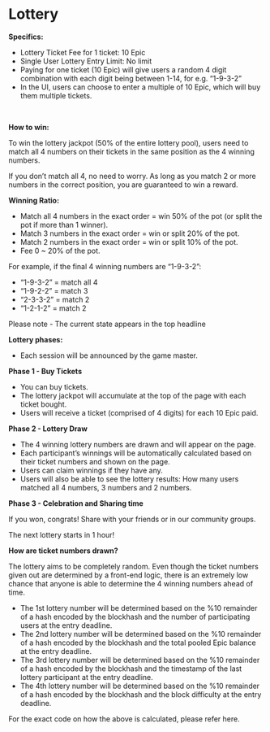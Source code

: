 # Lottery

**Specifics:**

* Lottery Ticket Fee for 1 ticket: 10  Epic
* Single User Lottery Entry Limit: No limit
* Paying for one ticket \(10 Epic\) will give users a random 4 digit combination with each digit being between 1-14, for e.g. “1-9-3-2”
* In the UI, users can choose to enter a multiple of 10 Epic, which will buy them multiple tickets.

**​**

**How to win:**

To win the lottery jackpot \(50% of the entire lottery pool\), users need to match all 4 numbers on their tickets in the same position as the 4 winning numbers.

If you don’t match all 4, no need to worry. As long as you match 2 or more numbers in the correct position, you are guaranteed to win a reward.

**Winning Ratio:**

* Match all 4 numbers in the exact order = win 50% of the pot \(or split the pot if more than 1 winner\).
* Match 3 numbers in the exact order = win or split 20% of the pot.
* Match 2 numbers in the exact order = win or split 10% of the pot.
* Fee 0 ~ 20% of the pot.

For example, if the final 4 winning numbers are “1-9-3-2”:

* “1-9-3-2” = match all 4
* “1-9-2-2” = match 3
* “2-3-3-2” = match 2
* “1-2-1-2” = match 2

​Please note - The current state appears in the top headline


**Lottery phases:**

* Each session will be announced by the game master.

**Phase 1 - Buy Tickets**

* You can buy tickets.
* The lottery jackpot will accumulate at the top of the page with each ticket bought.
* Users will receive a ticket \(comprised of 4 digits\) for each 10 Epic paid.

**Phase 2 - Lottery Draw**

* The 4 winning lottery numbers are drawn and will appear on the page.
* Each participant’s winnings will be automatically calculated based on their ticket numbers and shown on the page.
* Users can claim winnings if they have any.
* Users will also be able to see the lottery results: How many users matched all 4 numbers, 3 numbers and 2 numbers.

**Phase 3 - Celebration and Sharing time**

If you won, congrats! Share with your friends or in our community groups.

The next lottery starts in 1 hour!

**How are ticket numbers drawn?**

The lottery aims to be completely random. Even though the ticket numbers given out are determined by a front-end logic, there is an extremely low chance that anyone is able to determine the 4 winning numbers ahead of time.

* The 1st lottery number will be determined based on the %10 remainder of a hash encoded by the blockhash and the number of participating users at the entry deadline.
* The 2nd lottery number will be determined based on the %10 remainder of a hash encoded by the blockhash and the total pooled Epic balance at the entry deadline.
* The 3rd lottery number will be determined based on the %10 remainder of a hash encoded by the blockhash and the timestamp of the last lottery participant at the entry deadline.
* The 4th lottery number will be determined based on the %10 remainder of a hash encoded by the blockhash and the block difficulty at the entry deadline.

For the exact code on how the above is calculated, please refer here.

